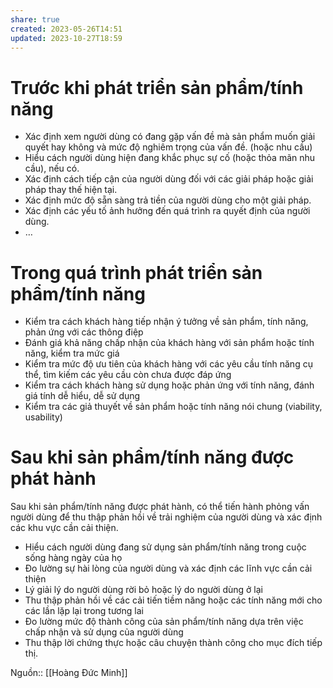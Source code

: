 ```yaml
---
share: true
created: 2023-05-26T14:51
updated: 2023-10-27T18:59
---
```

# Trước khi phát triển sản phẩm/tính năng

-   Xác định xem người dùng có đang gặp vấn đề mà sản phẩm muốn giải quyết hay không và mức độ nghiêm trọng của vấn đề. (hoặc nhu cầu)
-   Hiểu cách người dùng hiện đang khắc phục sự cố (hoặc thỏa mãn nhu cầu), nếu có.
-   Xác định cách tiếp cận của người dùng đối với các giải pháp hoặc giải pháp thay thế hiện tại.
-   Xác định mức độ sẵn sàng trả tiền của người dùng cho một giải pháp.
-   Xác định các yếu tố ảnh hưởng đến quá trình ra quyết định của người dùng.
-   …
# Trong quá trình phát triển sản phẩm/tính năng

-   Kiểm tra cách khách hàng tiếp nhận ý tưởng về sản phẩm, tính năng, phản ứng với các thông điệp
-   Đánh giá khả năng chấp nhận của khách hàng với sản phẩm hoặc tính năng, kiểm tra mức giá
-   Kiểm tra mức độ ưu tiên của khách hàng với các yêu cầu tính năng cụ thể, tìm kiếm các yêu cầu còn chưa được đáp ứng
-   Kiểm tra cách khách hàng sử dụng hoặc phản ứng với tính năng, đánh giá tính dễ hiểu, dễ sử dụng
-   Kiểm tra các giả thuyết về sản phẩm hoặc tính năng nói chung (viability, usability)

# Sau khi sản phẩm/tính năng được phát hành
Sau khi sản phẩm/tính năng được phát hành, có thể tiến hành phỏng vấn người dùng để thu thập phản hồi về trải nghiệm của người dùng và xác định các khu vực cần cải thiện.

-   Hiểu cách người dùng đang sử dụng sản phẩm/tính năng trong cuộc sống hàng ngày của họ
-   Đo lường sự hài lòng của người dùng và xác định các lĩnh vực cần cải thiện
-   Lý giải lý do người dùng rời bỏ hoặc lý do người dùng ở lại
-   Thu thập phản hồi về các cải tiến tiềm năng hoặc các tính năng mới cho các lần lặp lại trong tương lai
-   Đo lường mức độ thành công của sản phẩm/tính năng dựa trên việc chấp nhận và sử dụng của người dùng
-   Thu thập lời chứng thực hoặc câu chuyện thành công cho mục đích tiếp thị.

Nguồn:: [[Hoàng Đức Minh]]
